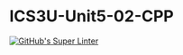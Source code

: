 # ICS3U-Unit5-02-CPP

[![GitHub's Super Linter](https://github.com/Michael-Zagon/ICS3U-Unit5-02-CPP/workflows/GitHub's%20Super%20Linter/badge.svg)](https://github.com/Michael-Zagon/ICS3U-Unit5-02-CPP/actions)
